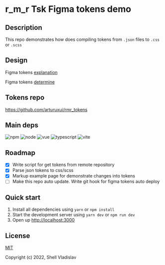 # r_m_r Tsk Figma tokens demo

## Description

This repo demonstrates how does compiling tokens from <code>.json</code> files to <code>.css</code> or <code>.scss</code>

## Design

<p>Figma tokens <a href="https://www.figma.com/file/SU6QWgSrLBf5fV6jPh3oZg/Tokens-Explanation">explanation</a></p>
<p>Figma tokens <a href="https://www.figma.com/file/T2CIC1zD6eA0RJHJtdtbsJ/Tokens-Determine">determine</a></p>

## Tokens repo

https://github.com/arturuxui/rmr_tokens

## Main deps

![npm](https://img.shields.io/badge/npm-v8.13.2-blue?style=flat-square)
![node](https://img.shields.io/badge/node-v16.15.1-yellowgreen?style=flat-square)
![vue](https://img.shields.io/badge/vue-v3.2.45-green?style=flat-square)
![typescript](https://img.shields.io/badge/typescript-v4.9.4-lightgrey?style=flat-square)
![vite](https://img.shields.io/badge/vite-v4.0.1-yellow?style=flat-square)

## Roadmap

- [x] Write script for get tokens from remote repository
- [x] Parse json tokens to css/scss
- [x] Markup example page for demonstrate changes into tokens
- [ ] Make this repo auto update. Write git hook for figma tokens auto deploy

## Quick start

1. Install all dependencies using `yarn` or `npm install`
2. Start the development server using `yarn dev` or `npm run dev`
3. Open up [http://localhost:3000](http://localhost:3000)

## License

[MIT](https://github.com/FreeeeZ/rmr-figma-tokens-demo/blob/main/LICENSE)

Copyright (c) 2022, Shell Vladislav
